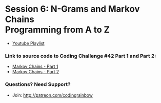 # Session 6: N-Grams and Markov Chains<br />Programming from A to Z
* [Youtube Playlist](https://www.youtube.com/watch?v=v4kL0OHuxXs&list=PLRqwX-V7Uu6ah9Oqs_BFQIbGIn1XynsVT&index=1)


### Link to source code to Coding Challenge #42 Part 1 and Part 2: 
* [Markov Chains - Part 1](https://github.com/CodingRainbow/Rainbow-Code/tree/master/challenges/CC_42-1_markov-chain)
* [Markov Chains - Part 2](https://github.com/CodingRainbow/Rainbow-Code/tree/master/challenges/CC_42-2_markov-chain-names)

### Questions? Need Support?
* Join: http://patreon.com/codingrainbow

